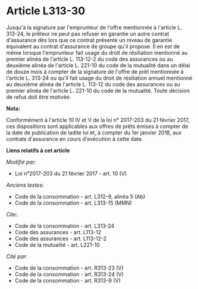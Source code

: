 # Article L313-30

Jusqu'à la signature par l'emprunteur de l'offre mentionnée à l'article L. 313-24, le prêteur ne peut pas refuser en garantie
un autre contrat d'assurance dès lors que ce contrat présente un niveau de garantie équivalent au contrat d'assurance de
groupe qu'il propose. Il en est de même lorsque l'emprunteur fait usage du droit de résiliation mentionné au premier alinéa
de l'article L. 113-12-2 du code des assurances ou au deuxième alinéa de l'article L. 221-10 du code de la mutualité dans un
délai de douze mois à compter de la signature de l'offre de prêt mentionnée à l'article L. 313-24 ou qu'il fait usage du
droit de résiliation annuel mentionné au deuxième alinéa de l'article L. 113-12 du code des assurances ou au premier alinéa
de l'article L. 221-10 du code de la mutualité. Toute décision de refus doit être motivée.

**Nota:**

Conformément à l'article 10 IV et V de la loi n° 2017-203 du 21 février 2017, ces dispositions sont applicables aux offres de
prêts émises à compter de la date de publication de ladite loi et, à compter du 1er janvier 2018, aux contrats d'assurance en
cours d'exécution à cette date.

**Liens relatifs à cet article**

_Modifié par_:

  - Loi n°2017-203 du 21 février 2017 - art. 10 (V)

_Anciens textes_:

  - Code de la consommation - art. L312-9, alinéa 5 (Ab)
  - Code de la consommation - art. L313-15 (MMN)

_Cite_:

  - Code de la consommation - art. L313-24
  - Code des assurances - art. L113-12
  - Code des assurances - art. L113-12-2
  - Code de la mutualité - art. L221-10

_Cité par_:

  - Code de la consommation - art. R313-23 (V)
  - Code de la consommation - art. R313-24 (V)
  - Code de la consommation - art. R313-9 (V)
